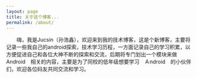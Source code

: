 ```yaml
---
layout: page
title: 关于这个博客...
permalink: /about/
---
```


 　　嗨，我是Jucsin（孙浩鑫），欢迎来到我的技术博客，这是个新博客，主要将记录一些我自己的android探索，技术学习历程，一方面记录自己的学习积累，以方便促进自己和各位大神不断的探索和交流，后期将专门划出一个模块来做　Android　相关的内容，主要是为了同校的低年级想要学习　Ａndroid　的小伙伴们，欢迎各位码友共同交流和学习。
